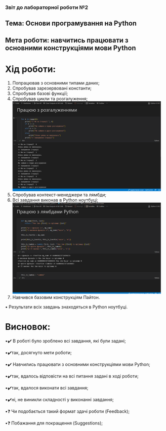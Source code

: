 ### Звіт до лабораторної роботи №2
## Тема: Основи програмування на Python
## Мета роботи: навчитись працювати з основними конструкціями мови Python
# Хід роботи:
1. Попрацював з основними типами даних;
2. Спробував зарезервовані константи;
3. Спробував базові функції;
4. Спробував цикли та розгалуження;
![alt text](https://github.com/nazarsoroka/Fundamentals-of-programming/raw/main/scr_3.png)
5. Спробував контекст-менеджери та лямбди;
6. Всі завдання виконав в Python ноутбуці;
![alt text](https://github.com/nazarsoroka/Fundamentals-of-programming/blob/main/scr_4.png)
7. Навчився базовим конструкціям Пайтон.

• Результати всіх завдань знаходяться в Python ноутбуці.

# Висновок:
•✔️ В роботі було зроблено всі завдання, які були задані;

•✔️так, досягнуто мети роботи; 

•✔️ Навчились працювати з основними конструкціями мови Python;

•✔️так, вдалось відповісти на всі питання задані в ході роботи;

•✔️так, вдалося виконати всі завдання;

•✔️ні, не виникли складності у виконанні завдання;

•❓ Чи подобається такий формат здачі роботи (Feedback);

•❓ Побажання для покращення (Suggestions);